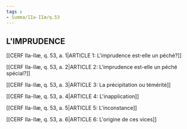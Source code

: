 ```yaml
---
tags : 
- Summa/IIa-IIæ/q.53
---
```


## L'IMPRUDENCE

[[CERF IIa-IIæ, q. 53, a. 1|ARTICLE 1: L'imprudence est-elle un péché?]]

[[CERF IIa-IIæ, q. 53, a. 2|ARTICLE 2: L'imprudence est-elle un péché spécial?]]

[[CERF IIa-IIæ, q. 53, a. 3|ARTICLE 3: La précipitation ou témérité]]

[[CERF IIa-IIæ, q. 53, a. 4|ARTICLE 4: L'inapplication]]

[[CERF IIa-IIæ, q. 53, a. 5|ARTICLE 5: L'inconstance]]

[[CERF IIa-IIæ, q. 53, a. 6|ARTICLE 6: L'origine de ces vices]]

